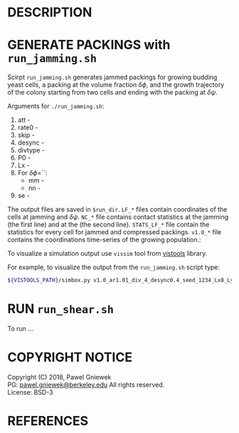 DESCRIPTION
==================================================

GENERATE PACKINGS with `run_jamming.sh`
==================================================
Scirpt `run_jamming.sh` generates jammed packings 
for growing budding yeast cells, a packing at the 
volume fraction $\delta\phi$, and the growth trajectory 
of the colony starting from two cells and ending 
with the packing at $\delta\psi$.

Arguments for `./run_jamming.sh`:    
1. att - 
2. rate0 - 
3. skip - 
4. desync - 
5. divtype - 
6. P0 - 
7. Lx - 
8. For $\delta\phi$=``:
    * mm -
    * nn -
9. se - 

The output files are saved in `$run_dir`.
`LF_*` files contain coordinates of the cells at jamming
and $\delta\psi$. `NC_*` file contains contact statistics
at the jamming (the first line) and at the (the second line).
`STATS_LF_*` file contain the statistics for every cell
for jammed and compressed packings. `v1.0_*` file  contains
the coordinations time-series of the growing population.:

To visualize a simulation output use `vissim` tool from 
[vistools](https://github.com/pgniewko/vistools) library.

For example, to visualize the output from 
the `run_jamming.sh` script type:

```bash
${VISTOOLS_PATH}/simbox.py v1.0_ar1.01_div_4_desync0.4_seed_1234_Lx8_Ly8_att0.0_P0.001.dat 8.0 0.0
```


RUN `run_shear.sh`
==================================================
To run ...

COPYRIGHT NOTICE
================
Copyright (C) 2018,  Pawel Gniewek     
PG: pawel.gniewek@berkeley.edu
All rights reserved.   
License: BSD-3  

REFERENCES
===============


